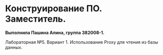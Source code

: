 # Конструирование ПО. Заместитель.
<b>Выполнила Пашина Алина, группа 382008-1.</b>

Лабораторная №5. Вариант 1. Использование Proxy для чтения из базы данных.
